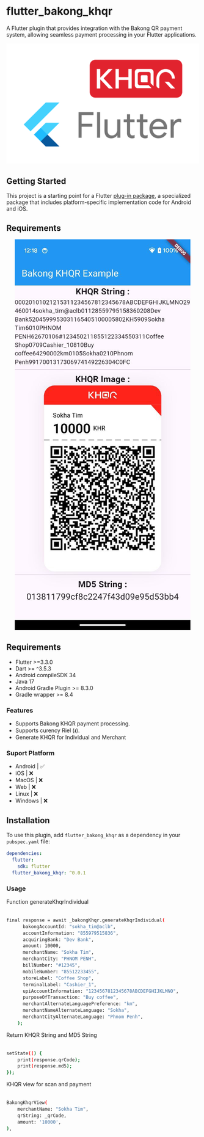 # flutter_bakong_khqr

A Flutter plugin that provides integration with the Bakong QR payment system, allowing seamless payment processing in your Flutter applications.

<div align="center">
    <img src="https://github.com/sokhatim/flutter_bakong_khqr/blob/main/assets/banner.png" alt="Screenshot" />
</div>

## Getting Started

This project is a starting point for a Flutter [plug-in package](https://flutter.dev/to/develop-plugins), a specialized package that includes platform-specific implementation code for Android and iOS.

## Requirements

<div align="center">
    <img src="https://github.com/sokhatim/flutter_bakong_khqr/blob/main/assets/screenshot.jpg" alt="Screenshot" />
</div>

## Requirements

- Flutter >=3.3.0
- Dart >= ^3.5.3
- Android compileSDK 34
- Java 17
- Android Gradle Plugin >= 8.3.0
- Gradle wrapper >= 8.4


### Features

- Supports Bakong KHQR payment processing.
- Supports curency Riel (៛).
- Generate KHQR for Individual and Merchant

### Suport Platform

- Android   | ✅
- iOS       | ❌
- MacOS     | ❌
- Web       | ❌
- Linux     | ❌
- Windows   | ❌


## Installation

To use this plugin, add `flutter_bakong_khqr` as a dependency in your `pubspec.yaml` file:

```yaml
dependencies:
  flutter:
    sdk: flutter
  flutter_bakong_khqr: ^0.0.1
```


### Usage

Function generateKhqrIndividual

```bash

final response = await _bakongKhqr.generateKhqrIndividual(
      bakongAccountId: "sokha_tim@aclb",
      accountInformation: "855979515836",
      acquiringBank: "Dev Bank",
      amount: 10000,
      merchantName: "Sokha Tim",
      merchantCity: "PHNOM PENH",
      billNumber: "#12345",
      mobileNumber: "85512233455",
      storeLabel: "Coffee Shop",
      terminalLabel: "Cashier_1",
      upiAccountInformation: "1234567812345678ABCDEFGHIJKLMNO",
      purposeOfTransaction: "Buy coffee",
      merchantAlternateLanguagePreference: "km",
      merchantNameAlternateLanguage: "Sokha",
      merchantCityAlternateLanguage: "Phnom Penh",
    );

```

Return KHQR String and MD5 String

```bash

setState(() {
    print(response.qrCode);
    print(response.md5);
});

```


KHQR view for scan and payment

```bash

BakongKhqrView(
    merchantName: "Sokha Tim",
    qrString: _qrCode,
    amount: '10000',
),

```
